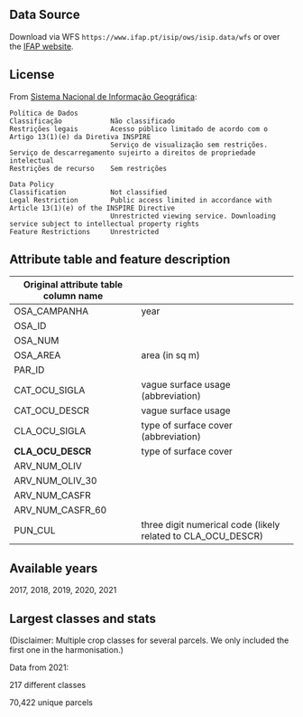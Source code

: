 ## Data Source
Download via WFS `https://www.ifap.pt/isip/ows/isip.data/wfs` or over the [IFAP website](https://www.ifap.pt/isip/ows/).
## License
From [Sistema Nacional de Informação Geográfica](https://snig.dgterritorio.gov.pt/rndg/srv/por/catalog.search#/metadata/5b514567-1590-45ce-82fa-e9bb84a95b34):

```
Política de Dados
Classificação            Não classificado
Restrições legais        Acesso público limitado de acordo com o Artigo 13(1)(e) da Diretiva INSPIRE
                         Serviço de visualização sem restrições. Serviço de descarregamento sujeirto a direitos de propriedade intelectual
Restrições de recurso    Sem restrições
```

```
Data Policy
Classification           Not classified
Legal Restriction        Public access limited in accordance with Article 13(1)(e) of the INSPIRE Directive
                         Unrestricted viewing service. Downloading service subject to intellectual property rights
Feature Restrictions     Unrestricted
```

## Attribute table and feature description 
| Original attribute table column name |                                       |
| ------------------------------------ |---------------------------------------|
| OSA_CAMPANHA                         | year                                  |
| OSA_ID                               |                                       |
| OSA_NUM                              |                                       |
| OSA_AREA                             | area (in sq m)                        |
| PAR_ID                               |                                       |
| CAT_OCU_SIGLA                        | vague surface usage (abbreviation)    |
| CAT_OCU_DESCR                        | vague surface usage                   |
| CLA_OCU_SIGLA                        | type of surface cover  (abbreviation) |
| **CLA_OCU_DESCR**                    | type of surface cover                 |
| ARV_NUM_OLIV                         |                                       |
| ARV_NUM_OLIV_30                      |                                       |
| ARV_NUM_CASFR                        |                                       |
| ARV_NUM_CASFR_60                     |                                       |
| PUN_CUL                              | three digit numerical code (likely related to CLA_OCU_DESCR) |

## Available years
2017, 2018, 2019, 2020, 2021

## Largest classes and stats
(Disclaimer: Multiple crop classes for several parcels. We only included the first one in the harmonisation.)

Data from 2021:

217 different classes

70,422 unique parcels